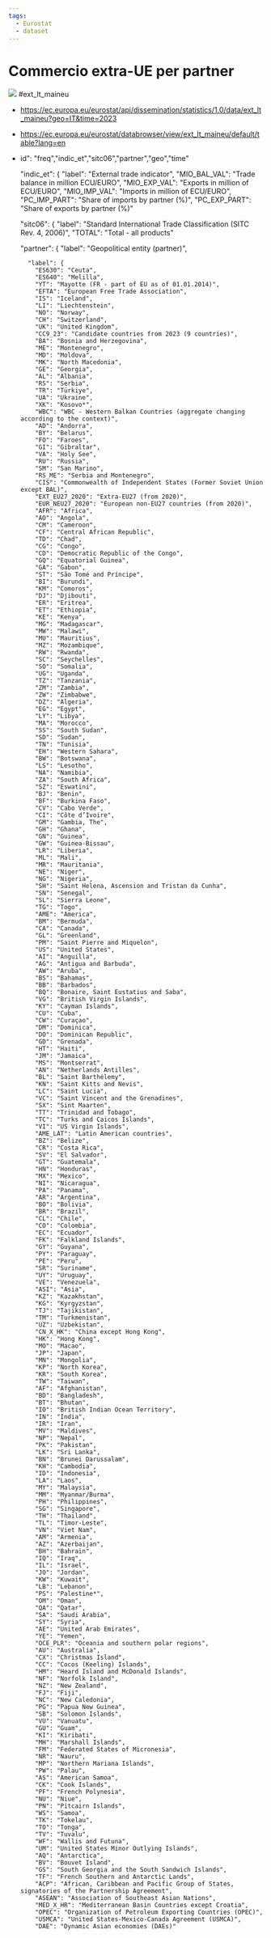 ```yaml
---
tags:
  - Eurostat
  - dataset
---
```

# Commercio extra-UE per partner

![](../media/Pasted%20image%2020250713073004.png)
#ext_lt_maineu
- https://ec.europa.eu/eurostat/api/dissemination/statistics/1.0/data/ext_lt_maineu?geo=IT&time=2023
- https://ec.europa.eu/eurostat/databrowser/view/ext_lt_maineu/default/table?lang=en
- id": "freq","indic_et","sitc06","partner","geo","time"


    "indic_et": {
      "label": "External trade indicator",
            "MIO_BAL_VAL": "Trade balance in million ECU/EURO",
          "MIO_EXP_VAL": "Exports in million of ECU/EURO",
          "MIO_IMP_VAL": "Imports in million of ECU/EURO",
          "PC_IMP_PART": "Share of imports by partner (%)",
          "PC_EXP_PART": "Share of exports by partner (%)"


    "sitc06": {
      "label": "Standard International Trade Classification (SITC Rev. 4, 2006)",
                "TOTAL": "Total - all products"


    "partner": {
      "label": "Geopolitical entity (partner)",
        
        "label": {
          "ES630": "Ceuta",
          "ES640": "Melilla",
          "YT": "Mayotte (FR - part of EU as of 01.01.2014)",
          "EFTA": "European Free Trade Association",
          "IS": "Iceland",
          "LI": "Liechtenstein",
          "NO": "Norway",
          "CH": "Switzerland",
          "UK": "United Kingdom",
          "CC9_23": "Candidate countries from 2023 (9 countries)",
          "BA": "Bosnia and Herzegovina",
          "ME": "Montenegro",
          "MD": "Moldova",
          "MK": "North Macedonia",
          "GE": "Georgia",
          "AL": "Albania",
          "RS": "Serbia",
          "TR": "Türkiye",
          "UA": "Ukraine",
          "XK": "Kosovo*",
          "WBC": "WBC - Western Balkan Countries (aggregate changing according to the context)",
          "AD": "Andorra",
          "BY": "Belarus",
          "FO": "Faroes",
          "GI": "Gibraltar",
          "VA": "Holy See",
          "RU": "Russia",
          "SM": "San Marino",
          "RS_ME": "Serbia and Montenegro",
          "CIS": "Commonwealth of Independent States (Former Soviet Union except BAL)",
          "EXT_EU27_2020": "Extra-EU27 (from 2020)",
          "EUR_NEU27_2020": "European non-EU27 countries (from 2020)",
          "AFR": "Africa",
          "AO": "Angola",
          "CM": "Cameroon",
          "CF": "Central African Republic",
          "TD": "Chad",
          "CG": "Congo",
          "CD": "Democratic Republic of the Congo",
          "GQ": "Equatorial Guinea",
          "GA": "Gabon",
          "ST": "São Tomé and Príncipe",
          "BI": "Burundi",
          "KM": "Comoros",
          "DJ": "Djibouti",
          "ER": "Eritrea",
          "ET": "Ethiopia",
          "KE": "Kenya",
          "MG": "Madagascar",
          "MW": "Malawi",
          "MU": "Mauritius",
          "MZ": "Mozambique",
          "RW": "Rwanda",
          "SC": "Seychelles",
          "SO": "Somalia",
          "UG": "Uganda",
          "TZ": "Tanzania",
          "ZM": "Zambia",
          "ZW": "Zimbabwe",
          "DZ": "Algeria",
          "EG": "Egypt",
          "LY": "Libya",
          "MA": "Morocco",
          "SS": "South Sudan",
          "SD": "Sudan",
          "TN": "Tunisia",
          "EH": "Western Sahara",
          "BW": "Botswana",
          "LS": "Lesotho",
          "NA": "Namibia",
          "ZA": "South Africa",
          "SZ": "Eswatini",
          "BJ": "Benin",
          "BF": "Burkina Faso",
          "CV": "Cabo Verde",
          "CI": "Côte d’Ivoire",
          "GM": "Gambia, The",
          "GH": "Ghana",
          "GN": "Guinea",
          "GW": "Guinea-Bissau",
          "LR": "Liberia",
          "ML": "Mali",
          "MR": "Mauritania",
          "NE": "Niger",
          "NG": "Nigeria",
          "SH": "Saint Helena, Ascension and Tristan da Cunha",
          "SN": "Senegal",
          "SL": "Sierra Leone",
          "TG": "Togo",
          "AME": "America",
          "BM": "Bermuda",
          "CA": "Canada",
          "GL": "Greenland",
          "PM": "Saint Pierre and Miquelon",
          "US": "United States",
          "AI": "Anguilla",
          "AG": "Antigua and Barbuda",
          "AW": "Aruba",
          "BS": "Bahamas",
          "BB": "Barbados",
          "BQ": "Bonaire, Saint Eustatius and Saba",
          "VG": "British Virgin Islands",
          "KY": "Cayman Islands",
          "CU": "Cuba",
          "CW": "Curaçao",
          "DM": "Dominica",
          "DO": "Dominican Republic",
          "GD": "Grenada",
          "HT": "Haiti",
          "JM": "Jamaica",
          "MS": "Montserrat",
          "AN": "Netherlands Antilles",
          "BL": "Saint Barthélemy",
          "KN": "Saint Kitts and Nevis",
          "LC": "Saint Lucia",
          "VC": "Saint Vincent and the Grenadines",
          "SX": "Sint Maarten",
          "TT": "Trinidad and Tobago",
          "TC": "Turks and Caicos Islands",
          "VI": "US Virgin Islands",
          "AME_LAT": "Latin American countries",
          "BZ": "Belize",
          "CR": "Costa Rica",
          "SV": "El Salvador",
          "GT": "Guatemala",
          "HN": "Honduras",
          "MX": "Mexico",
          "NI": "Nicaragua",
          "PA": "Panama",
          "AR": "Argentina",
          "BO": "Bolivia",
          "BR": "Brazil",
          "CL": "Chile",
          "CO": "Colombia",
          "EC": "Ecuador",
          "FK": "Falkland Islands",
          "GY": "Guyana",
          "PY": "Paraguay",
          "PE": "Peru",
          "SR": "Suriname",
          "UY": "Uruguay",
          "VE": "Venezuela",
          "ASI": "Asia",
          "KZ": "Kazakhstan",
          "KG": "Kyrgyzstan",
          "TJ": "Tajikistan",
          "TM": "Turkmenistan",
          "UZ": "Uzbekistan",
          "CN_X_HK": "China except Hong Kong",
          "HK": "Hong Kong",
          "MO": "Macao",
          "JP": "Japan",
          "MN": "Mongolia",
          "KP": "North Korea",
          "KR": "South Korea",
          "TW": "Taiwan",
          "AF": "Afghanistan",
          "BD": "Bangladesh",
          "BT": "Bhutan",
          "IO": "British Indian Ocean Territory",
          "IN": "India",
          "IR": "Iran",
          "MV": "Maldives",
          "NP": "Nepal",
          "PK": "Pakistan",
          "LK": "Sri Lanka",
          "BN": "Brunei Darussalam",
          "KH": "Cambodia",
          "ID": "Indonesia",
          "LA": "Laos",
          "MY": "Malaysia",
          "MM": "Myanmar/Burma",
          "PH": "Philippines",
          "SG": "Singapore",
          "TH": "Thailand",
          "TL": "Timor-Leste",
          "VN": "Viet Nam",
          "AM": "Armenia",
          "AZ": "Azerbaijan",
          "BH": "Bahrain",
          "IQ": "Iraq",
          "IL": "Israel",
          "JO": "Jordan",
          "KW": "Kuwait",
          "LB": "Lebanon",
          "PS": "Palestine*",
          "OM": "Oman",
          "QA": "Qatar",
          "SA": "Saudi Arabia",
          "SY": "Syria",
          "AE": "United Arab Emirates",
          "YE": "Yemen",
          "OCE_PLR": "Oceania and southern polar regions",
          "AU": "Australia",
          "CX": "Christmas Island",
          "CC": "Cocos (Keeling) Islands",
          "HM": "Heard Island and McDonald Islands",
          "NF": "Norfolk Island",
          "NZ": "New Zealand",
          "FJ": "Fiji",
          "NC": "New Caledonia",
          "PG": "Papua New Guinea",
          "SB": "Solomon Islands",
          "VU": "Vanuatu",
          "GU": "Guam",
          "KI": "Kiribati",
          "MH": "Marshall Islands",
          "FM": "Federated States of Micronesia",
          "NR": "Nauru",
          "MP": "Northern Mariana Islands",
          "PW": "Palau",
          "AS": "American Samoa",
          "CK": "Cook Islands",
          "PF": "French Polynesia",
          "NU": "Niue",
          "PN": "Pitcairn Islands",
          "WS": "Samoa",
          "TK": "Tokelau",
          "TO": "Tonga",
          "TV": "Tuvalu",
          "WF": "Wallis and Futuna",
          "UM": "United States Minor Outlying Islands",
          "AQ": "Antarctica",
          "BV": "Bouvet Island",
          "GS": "South Georgia and the South Sandwich Islands",
          "TF": "French Southern and Antarctic Lands",
          "ACP": "African, Caribbean and Pacific Group of States, signatories of the Partnership Agreement",
          "ASEAN": "Association of Southeast Asian Nations",
          "MED_X_HR": "Mediterranean Basin Countries except Croatia",
          "OPEC": "Organization of Petroleum Exporting Countries (OPEC)",
          "USMCA": "United States-Mexico-Canada Agreement (USMCA)",
          "DAE": "Dynamic Asian economies (DAEs)"